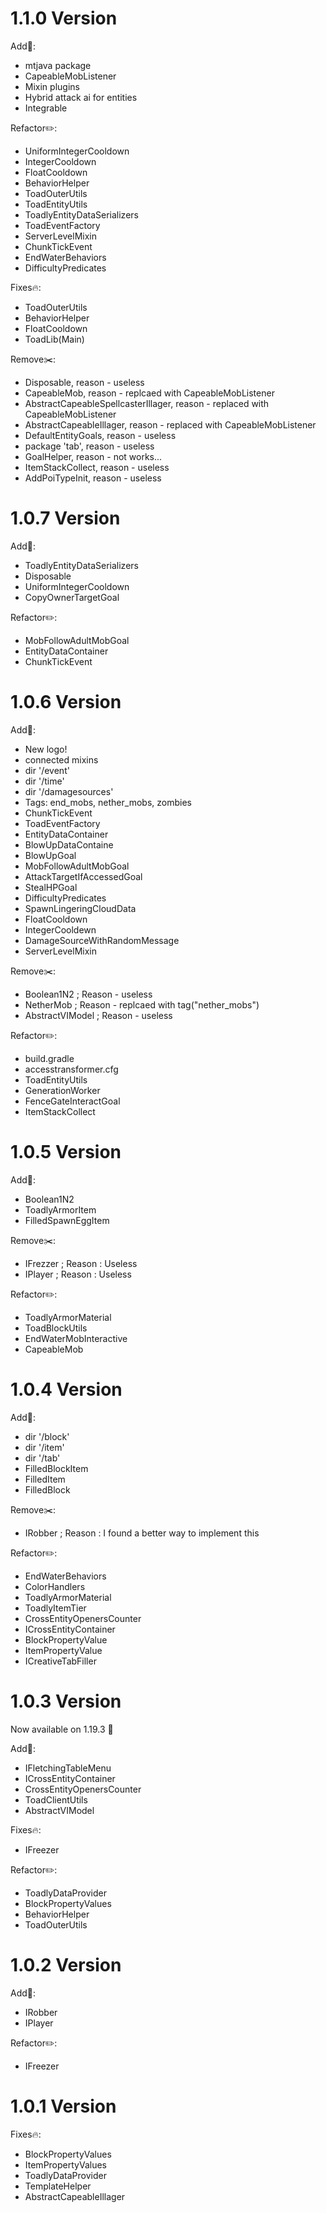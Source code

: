 # 1.1.0 Version

Add🔧:
* mtjava package
* CapeableMobListener
* Mixin plugins
* Hybrid attack ai for entities
* Integrable

Refactor✏️:
* UniformIntegerCooldown
* IntegerCooldown
* FloatCooldown
* BehaviorHelper
* ToadOuterUtils
* ToadEntityUtils
* ToadlyEntityDataSerializers
* ToadEventFactory
* ServerLevelMixin
* ChunkTickEvent
* EndWaterBehaviors
* DifficultyPredicates

Fixes🔥:
* ToadOuterUtils
* BehaviorHelper
* FloatCooldown
* ToadLib(Main)

Remove✂️:
* Disposable, reason - useless
* CapeableMob, reason - replcaed with CapeableMobListener
* AbstractCapeableSpellcasterIllager, reason - replaced with CapeableMobListener
* AbstractCapeableIllager, reason - replaced with CapeableMobListener
* DefaultEntityGoals, reason - useless
* package 'tab', reason - useless
* GoalHelper, reason - not works...
* ItemStackCollect, reason - useless
* AddPoiTypeInit, reason - useless

# 1.0.7 Version

Add🔧:
* ToadlyEntityDataSerializers
* Disposable
* UniformIntegerCooldown
* CopyOwnerTargetGoal

Refactor✏️:
* MobFollowAdultMobGoal
* EntityDataContainer
* ChunkTickEvent

# 1.0.6 Version

Add🔧:
* New logo!
* connected mixins
* dir '/event'
* dir '/time'
* dir '/damagesources'
* Tags: end_mobs, nether_mobs, zombies 
* ChunkTickEvent
* ToadEventFactory
* EntityDataContainer
* BlowUpDataContaine
* BlowUpGoal
* MobFollowAdultMobGoal
* AttackTargetIfAccessedGoal
* StealHPGoal
* DifficultyPredicates
* SpawnLingeringCloudData
* FloatCooldown
* IntegerCooldewn
* DamageSourceWithRandomMessage
* ServerLevelMixin

Remove✂️:
* Boolean1N2 ; Reason - useless
* NetherMob ; Reason - replcaed with tag("nether_mobs")
* AbstractVIModel ; Reason - useless

Refactor✏️:
* build.gradle
* accesstransformer.cfg
* ToadEntityUtils
* GenerationWorker
* FenceGateInteractGoal
* ItemStackCollect

# 1.0.5 Version

Add🔧:
* Boolean1N2
* ToadlyArmorItem
* FilledSpawnEggItem 

Remove✂️:
* IFrezzer ; Reason : Useless
* IPlayer ; Reason : Useless

Refactor✏️:
* ToadlyArmorMaterial
* ToadBlockUtils
* EndWaterMobInteractive
* CapeableMob

# 1.0.4 Version

Add🔧:
* dir '/block'
* dir '/item'
* dir '/tab'
* FilledBlockItem
* FilledItem
* FilledBlock

Remove✂️:
* IRobber ; Reason : I found a better way to implement this

Refactor✏️:
* EndWaterBehaviors
* ColorHandlers
* ToadlyArmorMaterial
* ToadlyItemTier
* CrossEntityOpenersCounter
* ICrossEntityContainer
* BlockPropertyValue
* ItemPropertyValue
* ICreativeTabFiller


# 1.0.3 Version

Now available on 1.19.3 🎉

Add🔧:
* IFletchingTableMenu
* ICrossEntityContainer
* CrossEntityOpenersCounter
* ToadClientUtils
* AbstractVIModel

Fixes🔥:
* IFreezer

Refactor✏️:
* ToadlyDataProvider
* BlockPropertyValues
* BehaviorHelper
* ToadOuterUtils

# 1.0.2 Version
Add🔧:
* IRobber
* IPlayer

Refactor✏️:
* IFreezer

# 1.0.1 Version
Fixes🔥:
* BlockPropertyValues
* ItemPropertyValues
* ToadlyDataProvider
* TemplateHelper
* AbstractCapeableIllager
